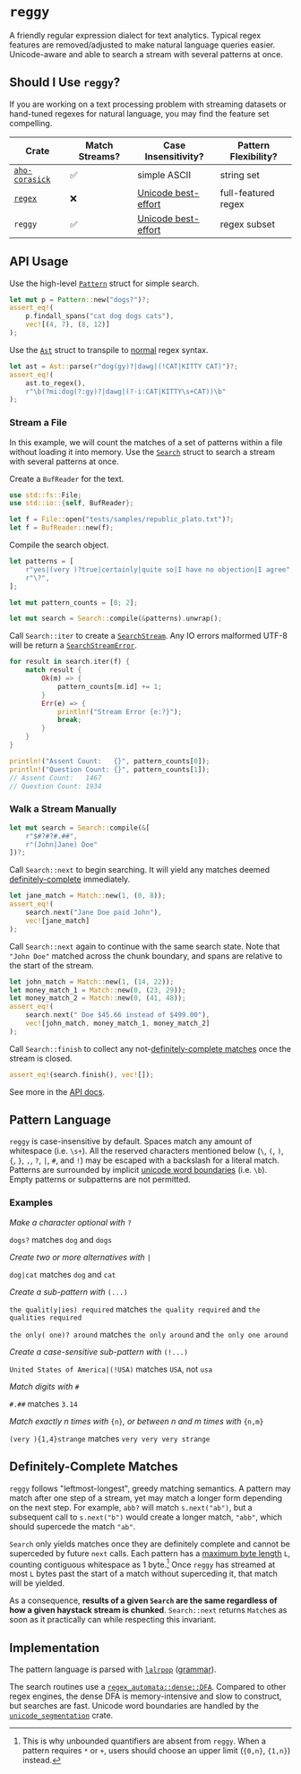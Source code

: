 # `reggy`

A friendly regular expression dialect for text analytics. Typical regex features are removed/adjusted to make natural language queries easier. Unicode-aware and able to search a stream with several patterns at once. 

## Should I Use `reggy`?

If you are working on a text processing problem with streaming datasets or hand-tuned regexes for natural language, you may find the feature set compelling.

| Crate                                             | Match Streams? | Case Insensitivity?                                                                | Pattern Flexibility? |
|---------------------------------------------------|----------------|------------------------------------------------------------------------------------|----------------------|
| [`aho-corasick`]( https://docs.rs/aho-corasick/ ) | ✅             | simple ASCII                                                                       | string set           |
| [`regex`]( https://docs.rs/regex )                | ❌             | [Unicode best-effort](https://www.unicode.org/reports/tr18/#Simple_Loose_Matches)  | full-featured regex  |
| `reggy`                                           | ✅             | [Unicode best-effort]( https://www.unicode.org/reports/tr18/#Simple_Loose_Matches) | regex subset         |

## API Usage

Use the high-level [`Pattern`](https://doc-sieve.github.io/reggy/reggy/struct.Pattern.html) struct for simple search.
```rust
let mut p = Pattern::new("dogs?")?;
assert_eq!(
    p.findall_spans("cat dog dogs cats"),
    vec![(4, 7), (8, 12)]
);
```

Use the [`Ast`](https://doc-sieve.github.io/reggy/reggy/enum.Ast.html) struct to transpile to [normal](https://docs.rs/regex/) regex syntax.
```rust
let ast = Ast::parse(r"dog(gy)?|dawg|(!CAT|KITTY CAT)")?;
assert_eq!(
    ast.to_regex(),
    r"\b(?mi:dog(?:gy)?|dawg|(?-i:CAT|KITTY\s+CAT))\b"
);
```

### Stream a File

In this example, we will count the matches of a set of patterns within a file without loading it into memory. Use the [`Search`](https://doc-sieve.github.io/reggy/reggy/struct.Search.html) struct to search a stream with several patterns at once.

Create a `BufReader` for the text.
```rust
use std::fs::File;
use std::io::{self, BufReader};

let f = File::open("tests/samples/republic_plato.txt")?;
let f = BufReader::new(f);
```

Compile the search object.

```rust
let patterns = [
    r"yes|(very )?true|certainly|quite so|I have no objection|I agree",
    r"\?",
];

let mut pattern_counts = [0; 2];

let mut search = Search::compile(&patterns).unwrap();
```

Call `Search::iter` to create a [`SearchStream`](https://doc-sieve.github.io/reggy/reggy/struct.SearchStream.html). Any IO errors malformed UTF-8 will be return a [`SearchStreamError`](https://doc-sieve.github.io/reggy/reggy/struct.SearchStreamError.html). 

```rust
for result in search.iter(f) {
    match result {
        Ok(m) => {
            pattern_counts[m.id] += 1;
        }
        Err(e) => {
            println!("Stream Error {e:?}");
            break;
        }
    }
}

println!("Assent Count:   {}", pattern_counts[0]);
println!("Question Count: {}", pattern_counts[1]);
// Assent Count:   1467
// Question Count: 1934
```

### Walk a Stream Manually

```rust
let mut search = Search::compile(&[
    r"$#?#?#.##",
    r"(John|Jane) Doe"
])?;
```

Call `Search::next` to begin searching. It will yield any matches deemed [definitely-complete](#definitely-complete-matches) immediately.
```rust
let jane_match = Match::new(1, (0, 8));
assert_eq!(
    search.next("Jane Doe paid John"),
    vec![jane_match]
);
```

Call `Search::next` again to continue with the same search state.
Note that `"John Doe"` matched across the chunk boundary, and spans are relative to the start of the stream.
```rust
let john_match = Match::new(1, (14, 22));
let money_match_1 = Match::new(0, (23, 29));
let money_match_2 = Match::new(0, (41, 48));
assert_eq!(
    search.next(" Doe $45.66 instead of $499.00"),
    vec![john_match, money_match_1, money_match_2]
);
```

Call `Search::finish` to collect any not-[definitely-complete matches](#definitely-complete-matches) once the stream is closed.
```rust
assert_eq!(search.finish(), vec![]);
```

See more in the [API docs](https://doc-sieve.github.io/reggy).

## Pattern Language

`reggy` is case-insensitive by default. Spaces match any amount of whitespace (i.e. `\s+`). All the reserved characters mentioned below (`\`, `(`, `)`, `{`, `}`, `,`, `?`, `|`, `#`, and `!`) may be escaped with a backslash for a literal match. Patterns are surrounded by implicit [unicode word boundaries](https://unicode.org/reports/tr29) (i.e. `\b`). Empty patterns or subpatterns are not permitted.

### Examples

*Make a character optional with* `?`

`dogs?` matches `dog` and `dogs`

*Create two or more alternatives with* `|`

`dog|cat` matches `dog` and `cat`

*Create a sub-pattern with* `(...)`

`the qualit(y|ies) required` matches `the quality required` and `the qualities required`

`the only( one)? around` matches `the only around` and `the only one around`

*Create a case-sensitive sub-pattern with* `(!...)`

`United States of America|(!USA)` matches `USA`, not `usa`

*Match digits with* `#`

`#.##` matches `3.14`

*Match exactly n times with* `{n}`*, or between n and m times with* `{n,m}`

`(very ){1,4}strange` matches `very very very strange`

## Definitely-Complete Matches

`reggy` follows "leftmost-longest", greedy matching semantics. A pattern may match after one step of a stream, yet may match a longer form depending on the next step. For example, `abb?` will match `s.next("ab")`, but a subsequent call to `s.next("b")` would create a longer match, `"abb"`, which should supercede the match `"ab"`.

`Search` only yields matches once they are definitely complete and cannot be superceded by future `next` calls. Each pattern has a [maximum byte length](https://doc-sieve.github.io/reggy/reggy/enum.Ast.html#method.max_bytes) `L`, counting contiguous whitespace as 1 byte.[^1] Once `reggy` has streamed at most `L` bytes past the start of a match without superceding it, that match will be yielded.

As a consequence, **results of a given `Search` are the same regardless of how a given haystack stream is chunked**. `Search::next` returns `Match`es as soon as it practically can while respecting this invariant.

## Implementation

The pattern language is parsed with [`lalrpop`](https://lalrpop.github.io/lalrpop) ([grammar](https://github.com/doc-sieve/reggy/blob/main/src/parser/grammar.lalrpop)).

The search routines use a [`regex_automata::dense::DFA`](https://docs.rs/regex-automata/latest/regex_automata/dfa/dense/struct.DFA.html). Compared to other regex engines, the dense DFA is memory-intensive and slow to construct, but searches are fast. Unicode word boundaries are handled by the [`unicode_segmentation`](https://docs.rs/unicode-segmentation/latest) crate.

[^1]: This is why unbounded quantifiers are absent from `reggy`. When a pattern requires `*` or `+`, users should choose an upper limit (`{0,n}`, `{1,n}`) instead.